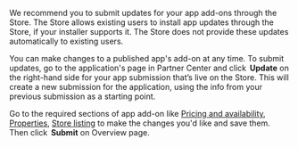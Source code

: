 We recommend you to submit updates for your app add-ons through the Store. The Store allows existing users to install app updates through the Store, if your installer supports it. The Store does not provide these updates automatically to existing users. 

You can make changes to a published app's add-on at any time. To submit updates, go to the application's page in Partner Center and click  **Update** on the right-hand side for your app submission that’s live on the Store. This will create a new submission for the application, using the info from your previous submission as a starting point. 

Go to the required sections of app add-on like [Pricing and availability](../../../apps/publish/publish-your-app/price-and-availability.md), [Properties](../../../apps/publish/publish-your-app/enter-app-properties.md), [Store listing](../../../apps/publish/publish-your-app/create-app-store-listing.md) to make the changes you'd like and save them. Then click  **Submit** on Overview page.
